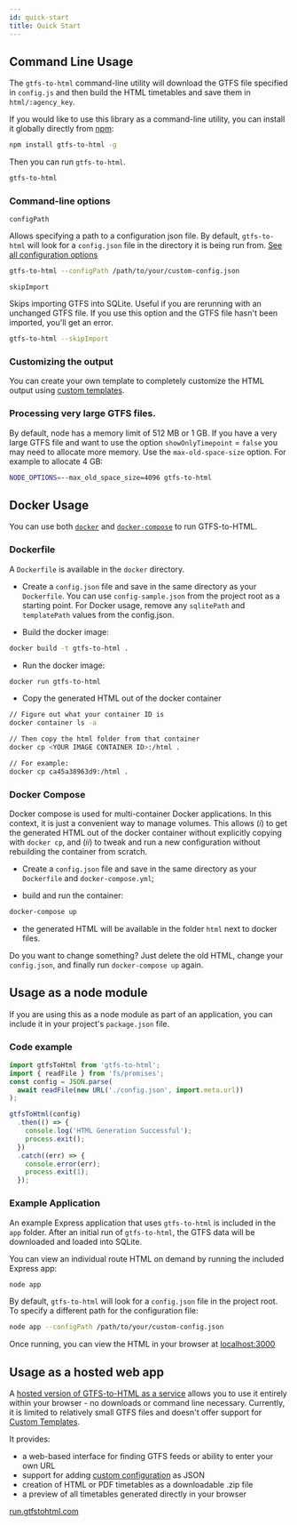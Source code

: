 ```yaml
---
id: quick-start
title: Quick Start
---
```


## Command Line Usage

The `gtfs-to-html` command-line utility will download the GTFS file specified in `config.js` and then build the HTML timetables and save them in `html/:agency_key`.

If you would like to use this library as a command-line utility, you can install it globally directly from [npm](https://npmjs.org):
```bash
npm install gtfs-to-html -g
```
Then you can run `gtfs-to-html`.
```bash
gtfs-to-html
```
### Command-line options

`configPath`

Allows specifying a path to a configuration json file. By default, `gtfs-to-html` will look for a `config.json` file in the directory it is being run from. [See all configuration options](https://gtfstohtml.com/docs/configuration)
```bash
gtfs-to-html --configPath /path/to/your/custom-config.json
```
`skipImport`

Skips importing GTFS into SQLite. Useful if you are rerunning with an unchanged GTFS file. If you use this option and the GTFS file hasn't been imported, you'll get an error.
```bash
gtfs-to-html --skipImport
```
### Customizing the output

You can create your own template to completely customize the HTML output using [custom templates](https://gtfstohtml.com/docs/custom-templates).

### Processing very large GTFS files.

By default, node has a memory limit of 512 MB or 1 GB. If you have a very large GTFS file and want to use the option `showOnlyTimepoint` = `false` you may need to allocate more memory. Use the `max-old-space-size` option. For example to allocate 4 GB:
```bash
NODE_OPTIONS=--max_old_space_size=4096 gtfs-to-html
```
## Docker Usage

You can use both [`docker`](https://docker.com) and [`docker-compose`](https://docs.docker.com/compose/) to run GTFS-to-HTML.

### Dockerfile

A `Dockerfile` is available in the `docker` directory.

- Create a `config.json` file and save in the same directory as your `Dockerfile`. You can use `config-sample.json` from the project root as a starting point. For Docker usage, remove any `sqlitePath` and `templatePath` values from the config.json.

- Build the docker image:
```bash
docker build -t gtfs-to-html .
```
- Run the docker image:
```bash
docker run gtfs-to-html
```
- Copy the generated HTML out of the docker container

```bash
// Figure out what your container ID is
docker container ls -a

// Then copy the html folder from that container
docker cp <YOUR IMAGE CONTAINER ID>:/html .

// For example:
docker cp ca45a38963d9:/html .
```

### Docker Compose

Docker compose is used for multi-container Docker applications. In this context, it is just a convenient way to manage volumes. This allows (_i_) to get the generated HTML out of the docker container without explicitly copying with `docker cp`, and (_ii_) to tweak and run a new configuration without rebuilding the container from scratch.

- Create a `config.json` file and save in the same directory as your `Dockerfile` and `docker-compose.yml`;

- build and run the container:
```bash
docker-compose up
```
- the generated HTML will be available in the folder `html` next to docker files.

Do you want to change something? Just delete the old HTML, change your `config.json`, and finally run `docker-compose up` again.

## Usage as a node module

If you are using this as a node module as part of an application, you can include it in your project's `package.json` file.

### Code example

```javascript
import gtfsToHtml from 'gtfs-to-html';
import { readFile } from 'fs/promises';
const config = JSON.parse(
  await readFile(new URL('./config.json', import.meta.url))
);

gtfsToHtml(config)
  .then(() => {
    console.log('HTML Generation Successful');
    process.exit();
  })
  .catch((err) => {
    console.error(err);
    process.exit(1);
  });
```

### Example Application

An example Express application that uses `gtfs-to-html` is included in the `app` folder. After an initial run of `gtfs-to-html`, the GTFS data will be downloaded and loaded into SQLite.

You can view an individual route HTML on demand by running the included Express app:
```bash
node app
```
By default, `gtfs-to-html` will look for a `config.json` file in the project root. To specify a different path for the configuration file:
```bash
node app --configPath /path/to/your/custom-config.json
```
Once running, you can view the HTML in your browser at [localhost:3000](http://localhost:3000)

## Usage as a hosted web app

A [hosted version of GTFS-to-HTML as a service](https://run.gtfstohtml.com) allows you to use it entirely within your browser - no downloads or command line necessary. Currently, it is limited to relatively small GTFS files and doesn't offer support for [Custom Templates](/docs/custom-templates).

It provides:

- a web-based interface for finding GTFS feeds or ability to enter your own URL
- support for adding [custom configuration](/docs/configuration) as JSON
- creation of HTML or PDF timetables as a downloadable .zip file
- a preview of all timetables generated directly in your browser

[run.gtfstohtml.com](https://run.gtfstohtml.com)